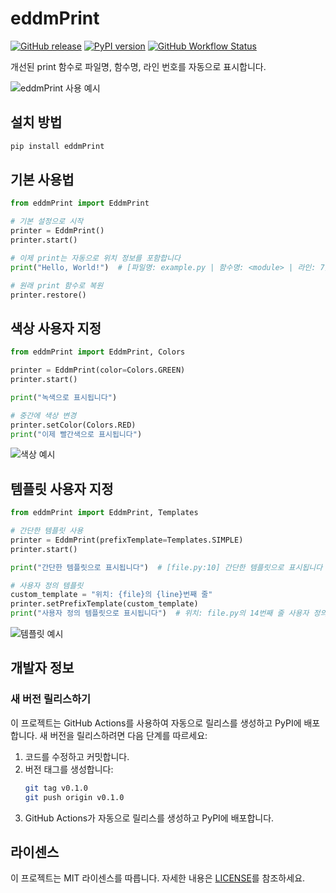 # eddmPrint

[![GitHub release](https://img.shields.io/github/v/release/eddmpython/eddmPrint?style=flat-square)](https://github.com/eddmpython/eddmPrint/releases)
[![PyPI version](https://img.shields.io/pypi/v/eddmPrint?style=flat-square)](https://pypi.org/project/eddmPrint/)
[![GitHub Workflow Status](https://img.shields.io/github/actions/workflow/status/eddmpython/eddmPrint/release.yml?branch=main&style=flat-square&label=build)](https://github.com/eddmpython/eddmPrint/actions)

개선된 print 함수로 파일명, 함수명, 라인 번호를 자동으로 표시합니다.

![eddmPrint 사용 예시](images/example.png)

## 설치 방법

```bash
pip install eddmPrint
```

## 기본 사용법

```python
from eddmPrint import EddmPrint

# 기본 설정으로 시작
printer = EddmPrint()
printer.start()

# 이제 print는 자동으로 위치 정보를 포함합니다
print("Hello, World!")  # [파일명: example.py | 함수명: <module> | 라인: 7] Hello, World!

# 원래 print 함수로 복원
printer.restore()
```

## 색상 사용자 지정

```python
from eddmPrint import EddmPrint, Colors

printer = EddmPrint(color=Colors.GREEN)
printer.start()

print("녹색으로 표시됩니다")

# 중간에 색상 변경
printer.setColor(Colors.RED)
print("이제 빨간색으로 표시됩니다")
```

![색상 예시](images/colors.png)

## 템플릿 사용자 지정

```python
from eddmPrint import EddmPrint, Templates

# 간단한 템플릿 사용
printer = EddmPrint(prefixTemplate=Templates.SIMPLE)
printer.start()

print("간단한 템플릿으로 표시됩니다")  # [file.py:10] 간단한 템플릿으로 표시됩니다

# 사용자 정의 템플릿
custom_template = "위치: {file}의 {line}번째 줄"
printer.setPrefixTemplate(custom_template)
print("사용자 정의 템플릿으로 표시됩니다")  # 위치: file.py의 14번째 줄 사용자 정의 템플릿으로 표시됩니다
```

![템플릿 예시](images/templates.png)

## 개발자 정보

### 새 버전 릴리스하기

이 프로젝트는 GitHub Actions를 사용하여 자동으로 릴리스를 생성하고 PyPI에 배포합니다.
새 버전을 릴리스하려면 다음 단계를 따르세요:

1. 코드를 수정하고 커밋합니다.
2. 버전 태그를 생성합니다:
   ```bash
   git tag v0.1.0
   git push origin v0.1.0
   ```
3. GitHub Actions가 자동으로 릴리스를 생성하고 PyPI에 배포합니다.

## 라이센스

이 프로젝트는 MIT 라이센스를 따릅니다. 자세한 내용은 [LICENSE](LICENSE)를 참조하세요. 